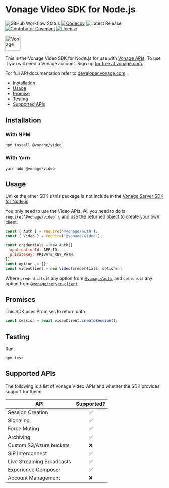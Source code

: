 # Vonage Video SDK for Node.js

![GitHub Workflow Status](https://img.shields.io/github/actions/workflow/status/vonage/vonage-node-sdk/ci.yml?branch=3.x) [![Codecov](https://img.shields.io/codecov/c/github/vonage/vonage-node-sdk?label=Codecov&logo=codecov&style=flat-square)](https://codecov.io/gh/Vonage/vonage-server-sdk) ![Latest Release](https://img.shields.io/npm/v/@vonage/video?label=%40vonage%2Fvideo&style=flat-square) [![Contributor Covenant](https://img.shields.io/badge/Contributor%20Covenant-v2.0%20adopted-ff69b4.svg?style=flat-square)](../../CODE_OF_CONDUCT.md) [![License](https://img.shields.io/npm/l/@vonage/accounts?label=License&style=flat-square)][license]

<img src="https://developer.nexmo.com/images/logos/vbc-logo.svg" height="48px" alt="Vonage" />

This is the Vonage Video SDK for Node.js for use with [Vonage APIs](https://www.vonage.com/). To use it you will need a Vonage account. Sign up [for free at vonage.com][signup].

For full API documentation refer to [developer.vonage.com](https://developer.vonage.com/).

* [Installation](#installation)
* [Usage](#usage)
* [Promise](#promises)
* [Testing](#testing)
* [Supported APIs](#supported-apis)

## Installation

### With NPM

```bash
npm install @vonage/video
```

### With Yarn

```bash
yarn add @vonage/video
```

## Usage

Unlike the other SDK's this package is not include in the [Vonage Server SDK for Node.js](https://github.com/vonage/vonage-node-sdk)

You only need to use the Video APIs. All you need to do is `require('@vonage/video')`, and use the returned object to create your own client.

```js
const { Auth } = require('@vonage/auth');
const { Video } = require('@vonage/video');

const credentials = new Auth({
  applicationId: APP_ID,
  privateKey: PRIVATE_KEY_PATH,
});
const options = {};
const videoClient = new Video(credentials, options);
```

Where `credentials` is any option from [`@vonage/auth`](https://github.com/Vonage/vonage-node-sdk/blob/3.x/packages/auth/README.md#options), and `options` is any option from [`@vonage/server-client`](https://github.com/Vonage/vonage-node-sdk/blob/3.x/packages/server-client/README.md#options)

## Promises

This SDK uses Promises to return data.

```js
const session = await videoClient.createSession();
```

## Testing

Run:

```bash
npm test
```

## Supported APIs

The following is a list of Vonage Video APIs and whether the SDK provides support for them:

| API                       |  Supported? |
|---------------------------|:-----------:|
| Session Creation          | ✅          |
| Signaling                 | ✅          |
| Force Muting              | ✅          |
| Archiving                 | ✅          |
| Custom S3/Azure buckets   | ❌          |
| SIP Interconnect          | ✅          |
| Live Streaming Broadcasts | ✅          |
| Experience Composer       | ✅          |
| Account Management        | ❌          |


[signup]: https://dashboard.nexmo.com/sign-up?utm_source=DEV_REL&utm_medium=github&utm_campaign=node-server-sdk
[license]: ../../LICENSE.txt
